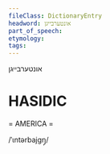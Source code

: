 ```yaml
---
fileClass: DictionaryEntry
headword: אונטערבייגן
part_of_speech: 
etymology: 
tags: 
---
```

אונטערבייגן

HASIDIC
=======
= AMERICA = 

/ˈɩntərbajgŋ̩/